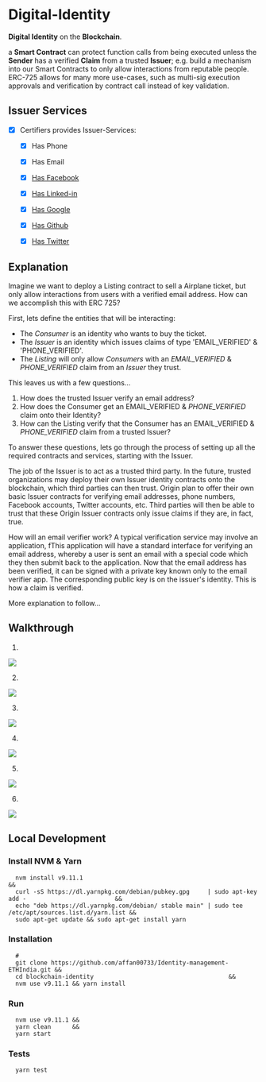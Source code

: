 # Digital-Identity 

 **Digital Identity** on the **Blockchain**.

 a **Smart Contract** can protect function calls from being executed unless the **Sender** has a verified **Claim** from a trusted **Issuer**; e.g. build a mechanism into our Smart Contracts to only allow interactions from reputable people. ERC-725 allows for many more use-cases, such as multi-sig execution approvals and verification by contract call instead of key validation.

## Issuer Services

- [x] Certifiers provides Issuer-Services: 
  - [x] Has Phone
  - [x] Has Email
  - [x] [Has Facebook](https://developers.facebook.com/)
  - [x] [Has Linked-in](https://developer.linkedin.com/)
  - [x] [Has Google](https://console.cloud.google.com/apis/credentials)
  - [x] [Has Github](https://github.com/settings/developers)
  - [x] [Has Twitter](https://apps.twitter.com/) 



## Explanation

Imagine we want to deploy a Listing contract to sell a Airplane ticket, but only allow interactions from
users with a verified email address. How can we accomplish this with ERC 725?

First, lets define the entities that will be interacting:

* The _Consumer_ is an identity who wants to buy the ticket.
* The _Issuer_ is an identity which issues claims of type 'EMAIL_VERIFIED' & 'PHONE_VERIFIED'.
* The _Listing_ will only allow _Consumers_ with an _EMAIL_VERIFIED_ & _PHONE_VERIFIED_ claim from an _Issuer_ they trust.

This leaves us with a few questions...

1. How does the trusted Issuer verify an email address?
2. How does the Consumer get an EMAIL_VERIFIED & _PHONE_VERIFIED_ claim onto their Identity?
3. How can the Listing verify that the Consumer has an EMAIL_VERIFIED & _PHONE_VERIFIED_ claim from a trusted Issuer?

To answer these questions, lets go through the process of setting up all the required contracts and services, starting
with the Issuer.

The job of the Issuer is to act as a trusted third party. In the future, trusted organizations may deploy their own
Issuer identity contracts onto the blockchain, which third parties can then trust. Origin plan to offer their own basic
Issuer contracts for verifying email addresses, phone numbers, Facebook accounts, Twitter accounts, etc. Third parties
will then be able to trust that these Origin Issuer contracts only issue claims if they are, in fact, true.

How will an email verifier work? A typical verification service may involve an application, fThis application will have a standard interface for verifying an email
address, whereby a user is sent an email with a special code which they then submit back to the application. Now that
the email address has been verified, it can be signed with a private key known only to the email verifier app. The
corresponding public key is on the issuer's identity. This is how a claim is verified.

More explanation to follow...

## Walkthrough

1. 


<img src="./1.png"  /> 

2. 
<img src="./2.png"  /> 

3.

<img src="./3.png"  /> 

4.

<img src="./4.png"  /> 

5. 

<img src="./5.png"  /> 

6.
<img src="./6.png"  /> 



## Local Development

### Install NVM & Yarn
```              
  nvm install v9.11.1                                                                                &&
  curl -sS https://dl.yarnpkg.com/debian/pubkey.gpg     | sudo apt-key add -                         &&
  echo "deb https://dl.yarnpkg.com/debian/ stable main" | sudo tee /etc/apt/sources.list.d/yarn.list &&
  sudo apt-get update && sudo apt-get install yarn
```

### Installation 
```
  # 
  git clone https://github.com/affan00733/Identity-management-ETHIndia.git &&
  cd blockchain-identity                                      &&
  nvm use v9.11.1 && yarn install
```

### Run
```
  nvm use v9.11.1 &&
  yarn clean      &&
  yarn start
```

### Tests
```
  yarn test 
```